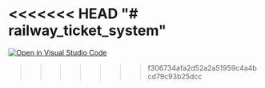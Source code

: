 <<<<<<< HEAD
"# railway_ticket_system" 
=======
[![Open in Visual Studio Code](https://classroom.github.com/assets/open-in-vscode-2e0aaae1b6195c2367325f4f02e2d04e9abb55f0b24a779b69b11b9e10269abc.svg)](https://classroom.github.com/online_ide?assignment_repo_id=21144314&assignment_repo_type=AssignmentRepo)
>>>>>>> f306734afa2d52a2a51959c4a4bcd79c93b25dcc
